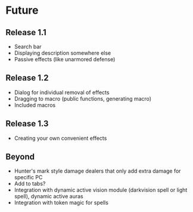 # Future

## Release 1.1

- Search bar
- Displaying description somewhere else
- Passive effects (like unarmored defense)

## Release 1.2

- Dialog for individual removal of effects
- Dragging to macro (public functions, generating macro)
- Included macros

## Release 1.3

- Creating your own convenient effects

## Beyond

- Hunter's mark style damage dealers that only add extra damage for specific PC
- Add to tabs?
- Integration with dynamic active vision module (darkvision spell or light spell), dynamic active auras
- Integration with token magic for spells
